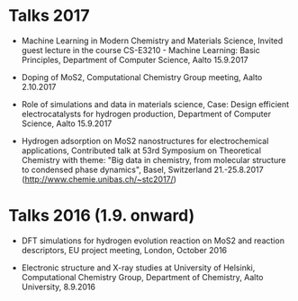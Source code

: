 # Talks 2017

* Machine Learning in Modern Chemistry and Materials Science, Invited guest lecture in the course CS-E3210 - Machine Learning: Basic Principles, Department of Computer Science, Aalto 15.9.2017

* Doping of MoS2, Computational Chemistry Group meeting, Aalto 2.10.2017 

* Role of simulations and data in materials science, Case: Design efficient electrocatalysts for hydrogen production, Department of Computer Science, Aalto 15.9.2017

* Hydrogen adsorption on MoS2 nanostructures for electrochemical applications, Contributed talk at 53rd Symposium on Theoretical Chemistry with theme: "Big data in chemistry, from molecular structure to condensed phase dynamics", Basel, Switzerland 21.-25.8.2017 (http://www.chemie.unibas.ch/~stc2017/)

# Talks 2016 (1.9. onward)

* DFT simulations for hydrogen evolution reaction on MoS2 and reaction descriptors, EU project meeting, London, October 2016

* Electronic structure and X-ray studies at University of Helsinki, Computational Chemistry Group, Department of Chemistry, Aalto University, 8.9.2016
